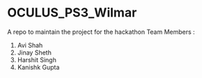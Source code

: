 # OCULUS_PS3_Wilmar
A repo to maintain the project for the hackathon
Team Members :
1. Avi Shah
2. Jinay Sheth
3. Harshit Singh
4. Kanishk Gupta
